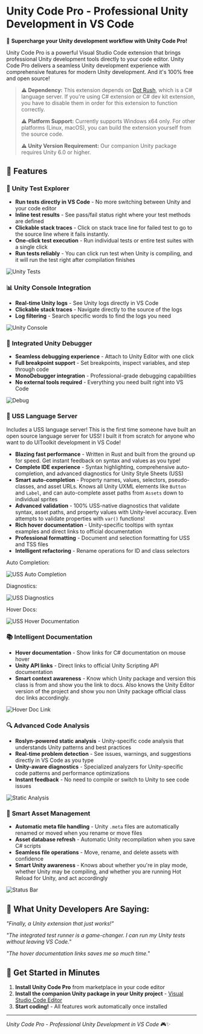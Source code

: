 # Unity Code Pro - Professional Unity Development in VS Code

🚀 **Supercharge your Unity development workflow with Unity Code Pro!**

Unity Code Pro is a powerful Visual Studio Code extension that brings professional Unity development tools directly to your code editor. Unity Code Pro delivers a seamless Unity development experience with comprehensive features for modern Unity development. And it's 100% free and open source!

> **⚠️ Dependency:** This extension depends on [Dot Rush](https://github.com/JaneySprings/DotRush), which is a C# language server. If you're using C# extension or C# dev kit extension, you have to disable them in order for this extension to function correctly.
> 
> **⚠️ Platform Support:** Currently supports Windows x64 only. For other platforms (Linux, macOS), you can build the extension yourself from the source code.
> 
> **⚠️ Unity Version Requirement:** Our companion Unity package requires Unity 6.0 or higher.

## 🎯 Features

### 🧪 **Unity Test Explorer**
- **Run tests directly in VS Code** - No more switching between Unity and your code editor
- **Inline test results** - See pass/fail status right where your test methods are defined
- **Clickable stack traces** - Click on stack trace line for failed test to go to the source line where it fails instantly.
- **One-click test execution** - Run individual tests or entire test suites with a single click
- **Run tests reliably** - You can click run test when Unity is compiling, and it will run the test right after compilation finishes

![Unity Tests](./assets/Run%20Unity%20Tests%20In%20VS%20Code.webp)

### 📊 **Unity Console Integration**
- **Real-time Unity logs** - See Unity logs directly in VS Code
- **Clickable stack traces** - Navigate directly to the source of the logs
- **Log filtering** - Search specific words to find the logs you need

![Unity Console](./assets/Unity%20Console.webp)

### 🐛 **Integrated Unity Debugger**
- **Seamless debugging experience** - Attach to Unity Editor with one click
- **Full breakpoint support** - Set breakpoints, inspect variables, and step through code
- **MonoDebugger integration** - Professional-grade debugging capabilities
- **No external tools required** - Everything you need built right into VS Code

![Debug](./assets/Debug%20in%20VS%20Code.webp)

### 🎨 **USS Language Server**
Includes a USS language server! This is the first time someone have built an open source language server for USS! I built it from scratch for anyone who want to do UIToolkit development in VS Code!

- **Blazing fast performance** - Written in Rust and built from the ground up for speed. Get instant feedback on syntax and values as you type!
- **Complete IDE experience** - Syntax highlighting, comprehensive auto-completion, and advanced diagnostics for Unity Style Sheets (USS)
- **Smart auto-completion** - Property names, values, selectors, pseudo-classes, and asset URLs. Knows all Unity UXML elements like `Button` and `Label`, and can auto-complete asset paths from `Assets` down to individual sprites
- **Advanced validation** - 100% USS-native diagnostics that validate syntax, asset paths, and property values with Unity-level accuracy. Even attempts to validate properties with `var()` functions!
- **Rich hover documentation** - Unity-specific tooltips with syntax examples and direct links to official documentation
- **Professional formatting** - Document and selection formatting for USS and TSS files
- **Intelligent refactoring** - Rename operations for ID and class selectors

Auto Completion:

![USS Auto Completion](./assets/USS%20Auto%20Completion%202.webp)

Diagnostics:

![USS Diagnostics](./assets/USS%20Diagnostics.webp)

Hover Docs:

![USS Hover Documentation](./assets/USS%20Hover%20Docs.webp)

### 📚 **Intelligent Documentation**
- **Hover documentation** - Show links for C# documentation on mouse hover
- **Unity API links** - Direct links to official Unity Scripting API documentation
- **Smart context awareness** - Know which Unity package and version this class is from and show you the link to docs. Also knows the Unity Editor version of the project and show you non Unity package official class doc links accordingly.

![Hover Doc Link](./assets/Hover%20Doc%20Link.webp)

### 🔍 **Advanced Code Analysis**
- **Roslyn-powered static analysis** - Unity-specific code analysis that understands Unity patterns and best practices
- **Real-time problem detection** - See issues, warnings, and suggestions directly in VS Code as you type
- **Unity-aware diagnostics** - Specialized analyzers for Unity-specific code patterns and performance optimizations
- **Instant feedback** - No need to compile or switch to Unity to see code issues

![Static Analysis](./assets/Static%20Analysis.webp)

### 🔄 **Smart Asset Management**
- **Automatic meta file handling** - Unity `.meta` files are automatically renamed or moved when you rename or move files
- **Asset database refresh** - Automatic Unity recompilation when you save C# scripts
- **Seamless file operations** - Move, rename, and delete assets with confidence
- **Smart Unity awareness** - Knows about whether you're in play mode, whether Unity may be compiling, and whether you are running Hot Reload for Unity, and act accordingly

![Status Bar](./assets/Status%20Bar.webp)

## 🌟 What Unity Developers Are Saying:

*"Finally, a Unity extension that just works!"*

*"The integrated test runner is a game-changer. I can run my Unity tests without leaving VS Code."*

*"The hover documentation links saves me so much time."*

## 🚀 Get Started in Minutes

1. **Install Unity Code Pro** from marketplace in your code editor
2. **Install the companion Unity package in your Unity project** - [Visual Studio Code Editor](https://github.com/hackerzhuli/com.hackerzhuli.code)
3. **Start coding!** - All features work automatically once installed

---

*Unity Code Pro - Professional Unity Development in VS Code* 🎮✨
